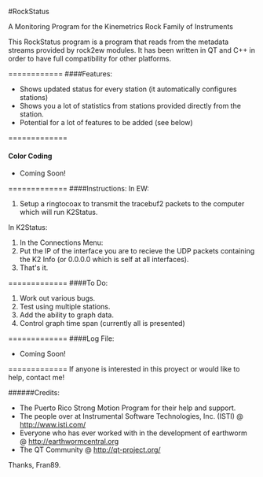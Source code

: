 #RockStatus

A Monitoring Program for the Kinemetrics Rock Family of Instruments

This RockStatus program is a program that reads from the metadata streams provided by rock2ew modules. It has been written in QT and C++ in order to have full compatibility for other platforms. 

============
####Features:
* Shows updated status for every station (it automatically configures stations)
* Shows you a lot of statistics from stations provided directly from the station.
* Potential for a lot of features to be added (see below)

=============
#### Color Coding

* Coming Soon!

=============
####Instructions:
In EW:

1. Setup a ringtocoax to transmit the tracebuf2 packets to the computer which will run K2Status.

In K2Status:

1. In the Connections Menu:
2. Put the IP of the interface you are to recieve the UDP packets containing the K2 Info (or 0.0.0.0 which is self at all interfaces). 
3. That's it.

=============
####To Do:
1. Work out various bugs.
2. Test using multiple stations.
3. Add the ability to graph data.
4. Control graph time span (currently all is presented)

=============
####Log File:

* Coming Soon!

=============
If anyone is interested in this proyect or would like to help, contact me!

######Credits:
* The Puerto Rico Strong Motion Program for their help and support.
* The people over at Instrumental Software Technologies, Inc. (ISTI) @ http://www.isti.com/
* Everyone who has ever worked with in the development of earthworm @ http://earthwormcentral.org
* The QT Community @ http://qt-project.org/

Thanks,
Fran89.
